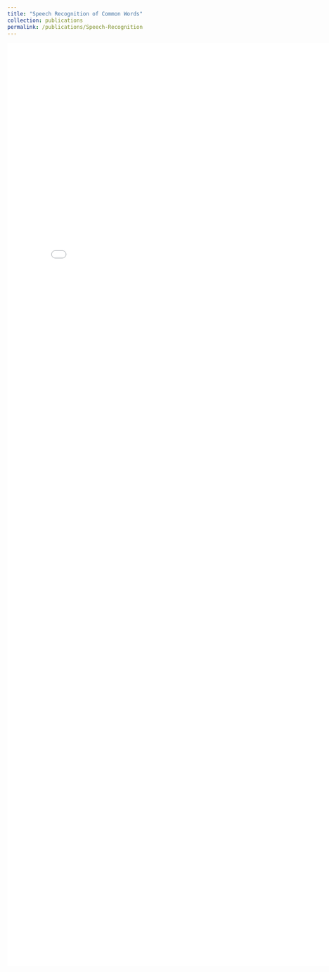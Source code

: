 ```yaml
---
title: "Speech Recognition of Common Words"
collection: publications
permalink: /publications/Speech-Recognition
---
```


<embed src="../files/speech_recognition.pdf" width="800px" height="2100px" />
